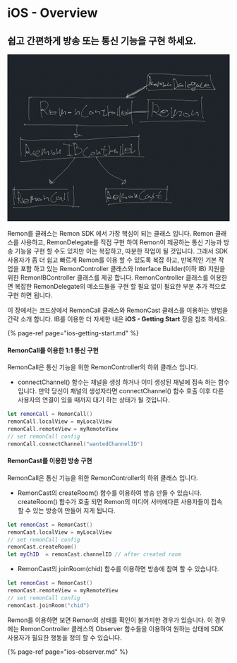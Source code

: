 # iOS - Overview

## 쉽고 간편하게 방송 또는 통신 기능을 구현 하세요.

![](../.gitbook/assets/undefined.jpg)

Remon를 클래스는 Remon SDK 에서 가장 핵심이 되는 클래스 입니다. Remon 클래스를 사용하고, RemonDelegate를 직접 구현 하여 Remon이 제공하는 통신 기능과 방송 기능을 구현 할 수도 있지만 이는 복잡하고, 따분한 작업이 될 것입니다. 그래서 SDK 사용자가 좀 더 쉽고 빠르게 Remon를 이용 할 수 있도록 복잡 하고, 반복적인 기본 작업을 포함 하고 있는 RemonController 클래스와 Interface Builder\(이하 IB\) 지원을 위한 RemonIBController 클래스를 제공 합니다. RemonController 클래스를 이용한면 복잡한 RemonDelegate의 메소드들을 구현 할 필요 없이 필요한 부분 추가 적으로 구현 하면 됩니다.

이 장에서는 코드상에서 RemonCall 클래스와 RemonCast 클래스를 이용하는 방법을 간략 소개 합니다. IB를 이용한 더 자세한 내은 **iOS - Getting Start** 장을 참조 하세요.

{% page-ref page="ios-getting-start.md" %}

#### ​RemonCall를 이용한 1:1 통신 구현 

RemonCall은 통신 기능을 위한 RemonController의 하위 클래스 입니다.

* connectChannel\(\) 함수는 채널을 생성 하거나 이미 생성된 채널에 접속 하는 함수 입니다. 만약 당신이 채널의 생성자라면 connectChannel\(\) 함수 호출 이후 다른 사용자의 연결이 있을 때까지 대기 하는 상태가 될 것입니다.

```swift
let remonCall = RemonCall()
remonCall.localView = myLocalView
remonCall.remoteView = myRemoteView
// set remonCall config
remonCall.connectChannel("wantedChannelID")
```

#### RemonCast를 이용한 방송 구현

RemonCall은 통신 기능을 위한 RemonController의 하위 클래스 입니다.

* RemonCast의 createRoom\(\) 함수를 이용하여 방송 만들 수 있습니다. createRoom\(\) 함수가 호출 되면 Remon의  미디어 서버에다른 사용자들이 접속 할 수 있는 방송이 만들어 지게 됩니다.

```swift
let remonCast = RemonCast()
remonCast.localView = myLocalView
// set remonCall config
remonCast.createRoom()
let myChID  = remonCast.channelID // after created room
```

* RemonCast의 joinRoom\(chid\) 함수를 이용하면 방송에 참여 할 수 있습니다. 

```swift
let remonCast = RemonCast()
remonCast.remoteView = myRemoteView
// set remonCall config
remonCast.joinRoom("chid")
```

Remon를 이용하면 보면 Remon의 상태를 확인이 불가피한 경우가 있습니다. 이 경우에는 RemonController 클래스의 Observer 함수들을 이용하여 원하는 상태에 SDK 사용자가 필요한 행동을 정의 할 수 있습니다.

{% page-ref page="ios-observer.md" %}




